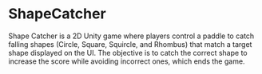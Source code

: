 # ShapeCatcher
Shape Catcher is a 2D Unity game where players control a paddle to catch falling shapes (Circle, Square, Squircle, and Rhombus) that match a target shape displayed on the UI. The objective is to catch the correct shape to increase the score while avoiding incorrect ones, which ends the game.
